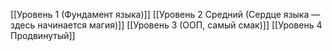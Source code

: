 [[Уровень 1 (Фундамент языка)]]
[[Уровень 2 Средний (Сердце языка — здесь начинается магия)]]
[[Уровень 3 (ООП, самый смак)]]
[[Уровень 4 Продвинутый]]